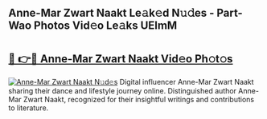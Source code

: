 ## Anne-Mar Zwart Naakt Le𝚊k𝚎d N𝚞𝚍es - Part-Wao Photos Vid𝚎o Le𝚊ks UEImM

# <h2><a href="http://fb2bvn3.evod.top/?m=Anne-Mar+Zwart+Naakt">🔗 👉🔴 Anne-Mar Zwart Naakt Vid𝚎o Ph𝚘t𝚘s</a></h2>

[![Anne-Mar Zwart Naakt N𝚞d𝚎s](https://i.imgur.com/8V9OHl7.gif)](http://fb2bvn3.evod.top/?m=Anne-Mar+Zwart+Naakt)
Digital influencer Anne-Mar Zwart Naakt sharing their dance and lifestyle journey online. Distinguished author Anne-Mar Zwart Naakt, recognized for their insightful writings and contributions to literature. 
